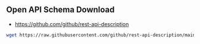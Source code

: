## Open API Schema Download

* <https://github.com/github/rest-api-description>

```bash
wget https://raw.githubusercontent.com/github/rest-api-description/main/descriptions/ghes-3.0/ghes-3.0.yaml
```
